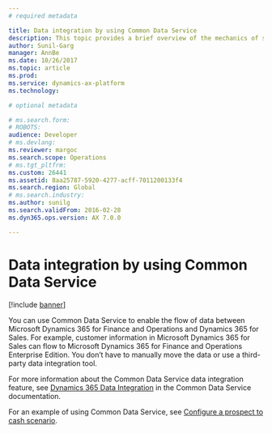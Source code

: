 ```yaml
---
# required metadata

title: Data integration by using Common Data Service
description: This topic provides a brief overview of the mechanics of synchronous and asynchronous integration.
author: Sunil-Garg
manager: AnnBe
ms.date: 10/26/2017
ms.topic: article
ms.prod: 
ms.service: dynamics-ax-platform
ms.technology: 

# optional metadata

# ms.search.form: 
# ROBOTS: 
audience: Developer
# ms.devlang: 
ms.reviewer: margoc
ms.search.scope: Operations
# ms.tgt_pltfrm: 
ms.custom: 26441
ms.assetid: 8aa25787-5920-4277-acff-7011200133f4
ms.search.region: Global
# ms.search.industry: 
ms.author: sunilg
ms.search.validFrom: 2016-02-28
ms.dyn365.ops.version: AX 7.0.0

---
```


# Data integration by using Common Data Service

[!include [banner](../includes/banner.md)]

You can use Common Data Service to enable the flow of data between Microsoft Dynamics 365 for Finance and Operations and Dynamics 365 for Sales. For example, customer information in Microsoft Dynamics 365 for Sales can flow to Microsoft Dynamics 365 for Finance and Operations Enterprise Edition. You don’t have to manually move the data or use a third-party data integration tool. 

For more information about the Common Data Service data integration feature, see [Dynamics 365 Data Integration](/common-data-service/entity-reference/dynamics-365-integration) in the Common Data Service documentation.

For an example of using Common Data Service, see [Configure a prospect to cash scenario](../../supply-chain/sales-marketing/prospect-to-cash.md). 
